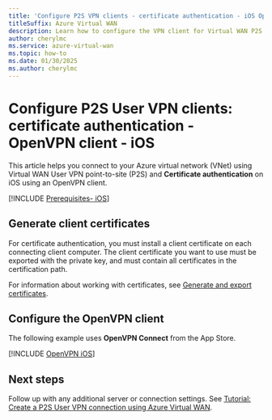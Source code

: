 ```yaml
---
title: 'Configure P2S VPN clients - certificate authentication - iOS OpenVPN client'
titleSuffix: Azure Virtual WAN
description: Learn how to configure the VPN client for Virtual WAN P2S configurations that use certificate authentication. This article applies to iOS OpenVPN client.
author: cherylmc
ms.service: azure-virtual-wan
ms.topic: how-to
ms.date: 01/30/2025
ms.author: cherylmc
---
```


# Configure P2S User VPN clients: certificate authentication - OpenVPN client - iOS

This article helps you connect to your Azure virtual network (VNet) using Virtual WAN User VPN point-to-site (P2S) and **Certificate authentication** on iOS using an OpenVPN client.

[!INCLUDE [Prerequisites- iOS](../../includes/virtual-wan-user-vpn-openvpn-prerequisites.md)]

## Generate client certificates

For certificate authentication, you must install a client certificate on each connecting client computer. The client certificate you want to use must be exported with the private key, and must contain all certificates in the certification path.

For information about working with certificates, see [Generate and export certificates](certificates-point-to-site.md).

## Configure the OpenVPN client

The following example uses **OpenVPN Connect** from the App Store.

[!INCLUDE [OpenVPN iOS](../../includes/vpn-gateway-vwan-config-openvpn-ios.md)]

## Next steps

Follow up with any additional server or connection settings. See [Tutorial: Create a P2S User VPN connection using Azure Virtual WAN](virtual-wan-point-to-site-portal.md).

